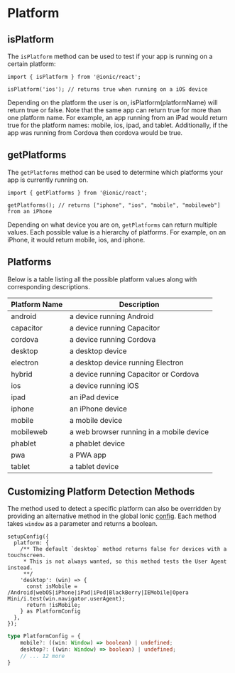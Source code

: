 # Platform

## isPlatform

The `isPlatform` method can be used to test if your app is running on a certain platform:

```tsx
import { isPlatform } from '@ionic/react';

isPlatform('ios'); // returns true when running on a iOS device
```

Depending on the platform the user is on, isPlatform(platformName) will return true or false. Note that the same app can return true for more than one platform name. For example, an app running from an iPad would return true for the platform names: mobile, ios, ipad, and tablet. Additionally, if the app was running from Cordova then cordova would be true.

## getPlatforms

The `getPlatforms` method can be used to determine which platforms your app is currently running on.

```tsx
import { getPlatforms } from '@ionic/react';

getPlatforms(); // returns ["iphone", "ios", "mobile", "mobileweb"] from an iPhone
```

Depending on what device you are on, `getPlatforms` can return multiple values. Each possible value is a hierarchy of platforms. For example, on an iPhone, it would return mobile, ios, and iphone.

## Platforms

Below is a table listing all the possible platform values along with corresponding descriptions.

| Platform Name | Description                              |
| ------------- | ---------------------------------------- |
| android       | a device running Android                 |
| capacitor     | a device running Capacitor               |
| cordova       | a device running Cordova                 |
| desktop       | a desktop device                         |
| electron      | a desktop device running Electron        |
| hybrid        | a device running Capacitor or Cordova    |
| ios           | a device running iOS                     |
| ipad          | an iPad device                           |
| iphone        | an iPhone device                         |
| mobile        | a mobile device                          |
| mobileweb     | a web browser running in a mobile device |
| phablet       | a phablet device                         |
| pwa           | a PWA app                                |
| tablet        | a tablet device                          |

## Customizing Platform Detection Methods

The method used to detect a specific platform can also be overridden by providing an alternative method in the global Ionic [config](/docs/react/config). Each method takes `window` as a parameter and returns a boolean. 

```tsx
setupConfig({
  platform: {
    /** The default `desktop` method returns false for devices with a touchscreen. 
     * This is not always wanted, so this method tests the User Agent instead.
     **/
    'desktop': (win) => {
      const isMobile = /Android|webOS|iPhone|iPad|iPod|BlackBerry|IEMobile|Opera Mini/i.test(win.navigator.userAgent);
      return !isMobile;
    } as PlatformConfig
  },
});
```

```ts
type PlatformConfig = {
    mobile?: ((win: Window) => boolean) | undefined;
    desktop?: ((win: Window) => boolean) | undefined;
    // ... 12 more
}
```

